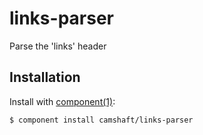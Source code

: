 links-parser
============

Parse the 'links' header

Installation
------------

Install with [component(1)](http://component.io):

```sh
$ component install camshaft/links-parser
```
